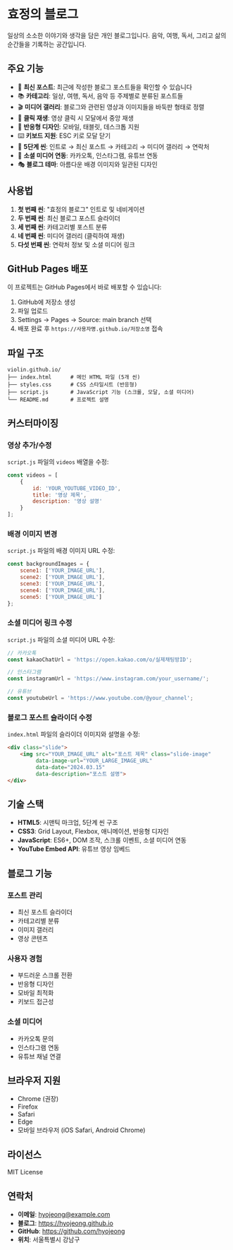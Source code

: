 # 효정의 블로그

일상의 소소한 이야기와 생각을 담은 개인 블로그입니다. 음악, 여행, 독서, 그리고 삶의 순간들을 기록하는 공간입니다.

## 주요 기능

- 📝 **최신 포스트**: 최근에 작성한 블로그 포스트들을 확인할 수 있습니다
- 📚 **카테고리**: 일상, 여행, 독서, 음악 등 주제별로 분류된 포스트들
- 🎬 **미디어 갤러리**: 블로그와 관련된 영상과 이미지들을 바둑판 형태로 정렬
- 🎯 **클릭 재생**: 영상 클릭 시 모달에서 중앙 재생
- 📱 **반응형 디자인**: 모바일, 태블릿, 데스크톱 지원
- ⌨️ **키보드 지원**: ESC 키로 모달 닫기
- 🎨 **5단계 씬**: 인트로 → 최신 포스트 → 카테고리 → 미디어 갤러리 → 연락처
- 💬 **소셜 미디어 연동**: 카카오톡, 인스타그램, 유튜브 연동
- 🎭 **블로그 테마**: 아름다운 배경 이미지와 일관된 디자인

## 사용법

1. **첫 번째 씬**: "효정의 블로그" 인트로 및 네비게이션
2. **두 번째 씬**: 최신 블로그 포스트 슬라이더
3. **세 번째 씬**: 카테고리별 포스트 분류
4. **네 번째 씬**: 미디어 갤러리 (클릭하여 재생)
5. **다섯 번째 씬**: 연락처 정보 및 소셜 미디어 링크

## GitHub Pages 배포

이 프로젝트는 GitHub Pages에서 바로 배포할 수 있습니다:

1. GitHub에 저장소 생성
2. 파일 업로드
3. Settings → Pages → Source: main branch 선택
4. 배포 완료 후 `https://사용자명.github.io/저장소명` 접속

## 파일 구조

```
violin.github.io/
├── index.html      # 메인 HTML 파일 (5개 씬)
├── styles.css      # CSS 스타일시트 (반응형)
├── script.js       # JavaScript 기능 (스크롤, 모달, 소셜 미디어)
└── README.md       # 프로젝트 설명
```

## 커스터마이징

### 영상 추가/수정
`script.js` 파일의 `videos` 배열을 수정:

```javascript
const videos = [
    {
        id: 'YOUR_YOUTUBE_VIDEO_ID',
        title: '영상 제목',
        description: '영상 설명'
    }
];
```

### 배경 이미지 변경
`script.js` 파일의 배경 이미지 URL 수정:

```javascript
const backgroundImages = {
    scene1: ['YOUR_IMAGE_URL'],
    scene2: ['YOUR_IMAGE_URL'],
    scene3: ['YOUR_IMAGE_URL'],
    scene4: ['YOUR_IMAGE_URL'],
    scene5: ['YOUR_IMAGE_URL']
};
```

### 소셜 미디어 링크 수정
`script.js` 파일의 소셜 미디어 URL 수정:

```javascript
// 카카오톡
const kakaoChatUrl = 'https://open.kakao.com/o/실제채팅방ID';

// 인스타그램
const instagramUrl = 'https://www.instagram.com/your_username/';

// 유튜브
const youtubeUrl = 'https://www.youtube.com/@your_channel';
```

### 블로그 포스트 슬라이더 수정
`index.html` 파일의 슬라이더 이미지와 설명을 수정:

```html
<div class="slide">
    <img src="YOUR_IMAGE_URL" alt="포스트 제목" class="slide-image" 
         data-image-url="YOUR_LARGE_IMAGE_URL" 
         data-date="2024.03.15" 
         data-description="포스트 설명">
</div>
```

## 기술 스택

- **HTML5**: 시맨틱 마크업, 5단계 씬 구조
- **CSS3**: Grid Layout, Flexbox, 애니메이션, 반응형 디자인
- **JavaScript**: ES6+, DOM 조작, 스크롤 이벤트, 소셜 미디어 연동
- **YouTube Embed API**: 유튜브 영상 임베드

## 블로그 기능

### 포스트 관리
- 최신 포스트 슬라이더
- 카테고리별 분류
- 이미지 갤러리
- 영상 콘텐츠

### 사용자 경험
- 부드러운 스크롤 전환
- 반응형 디자인
- 모바일 최적화
- 키보드 접근성

### 소셜 미디어
- 카카오톡 문의
- 인스타그램 연동
- 유튜브 채널 연결

## 브라우저 지원

- Chrome (권장)
- Firefox
- Safari
- Edge
- 모바일 브라우저 (iOS Safari, Android Chrome)

## 라이선스

MIT License

## 연락처

- **이메일**: hyojeong@example.com
- **블로그**: https://hyojeong.github.io
- **GitHub**: https://github.com/hyojeong
- **위치**: 서울특별시 강남구 